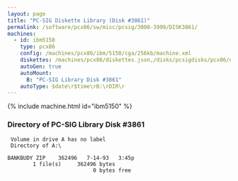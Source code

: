 ```yaml
---
layout: page
title: "PC-SIG Diskette Library (Disk #3861)"
permalink: /software/pcx86/sw/misc/pcsig/3000-3999/DISK3861/
machines:
  - id: ibm5150
    type: pcx86
    config: /machines/pcx86/ibm/5150/cga/256kb/machine.xml
    diskettes: /machines/pcx86/diskettes.json,/disks/pcsigdisks/pcx86/diskettes.json
    autoGen: true
    autoMount:
      B: "PC-SIG Library Disk #3861"
    autoType: $date\r$time\rB:\rDIR\r
---
```


{% include machine.html id="ibm5150" %}

### Directory of PC-SIG Library Disk #3861

     Volume in drive A has no label
     Directory of A:\

    BANKBUDY ZIP    362496   7-14-93   3:45p
            1 file(s)     362496 bytes
                               0 bytes free
